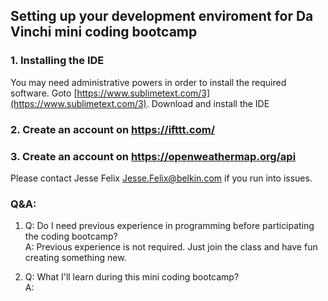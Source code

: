 ## Setting up your development enviroment for Da Vinchi mini coding bootcamp

### 1. Installing the IDE 
You may need administrative powers in order to install the required software.
Goto [https://www.sublimetext.com/3](https://www.sublimetext.com/3). Download and install the IDE 

### 2. Create an account on https://ifttt.com/
### 3. Create an account on https://openweathermap.org/api

Please contact Jesse Felix <Jesse.Felix@belkin.com> if you run into issues.



### Q&A: 
1. Q: Do I need previous experience in programming before participating the coding bootcamp?  
A: Previous experience is not required.   Just join the class and have fun creating something new.

2. Q: What I'll learn during this mini coding bootcamp?  
A: 

